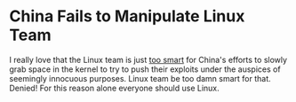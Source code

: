 # China Fails to Manipulate Linux Team

I really love that the Linux team is just [too smart] for China's efforts
to slowly grab space in the kernel to try to push their exploits under
the auspices of seemingly innocuous purposes. Linux team be too damn
smart for that. Denied! For this reason alone everyone should use Linux.

[too smart]: <https://lkml.org/lkml/2021/6/18/153>
